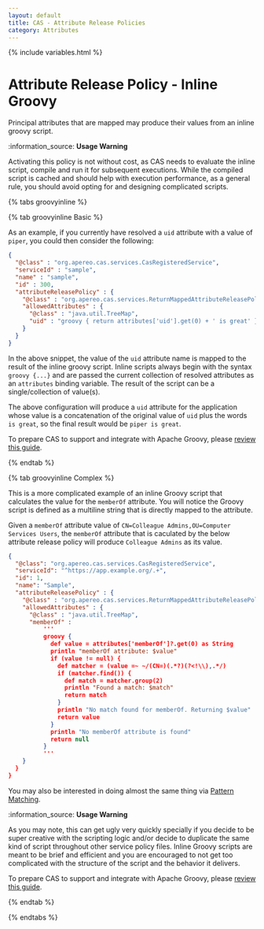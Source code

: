 ```yaml
---
layout: default
title: CAS - Attribute Release Policies
category: Attributes
---
```


{% include variables.html %}

# Attribute Release Policy - Inline Groovy

Principal attributes that are mapped may produce their values from an inline groovy script. 

<div class="alert alert-info">:information_source: <strong>Usage Warning</strong><p>Activating this policy is not without cost,
as CAS needs to evaluate the inline script, compile and run it for subsequent executions. While the compiled
script is cached and should help with execution performance, as a general rule, you should avoid opting
for and designing complicated scripts.</p></div>

{% tabs groovyinline %}

{% tab groovyinline <i class="fa fa-pencil px-1"></i>Basic %}

As an example, if you currently have resolved a `uid` attribute with a value of `piper`, you could then consider the following:

```json
{
  "@class" : "org.apereo.cas.services.CasRegisteredService",
  "serviceId" : "sample",
  "name" : "sample",
  "id" : 300,
  "attributeReleasePolicy" : {
    "@class" : "org.apereo.cas.services.ReturnMappedAttributeReleasePolicy",
    "allowedAttributes" : {
      "@class" : "java.util.TreeMap",
      "uid" : "groovy { return attributes['uid'].get(0) + ' is great' }"
    }
  }
}
```

In the above snippet, the value of the `uid` attribute name is mapped to the result of the inline groovy script.
Inline scripts always begin with the syntax `groovy {...}` and are passed the current collection of resolved
attributes as an `attributes` binding variable. The result of the script can be a single/collection of value(s).

The above configuration will produce a `uid` attribute for the application whose value is a concatenation of
the original value of `uid` plus the words ` is great`, so the final result would be `piper is great`.

To prepare CAS to support and integrate with Apache Groovy, please [review this guide](../integration/Apache-Groovy-Scripting.html).

{% endtab %}

{% tab groovyinline <i class="fa fa-gears px-1"></i>Complex %}
              
This is a more complicated example of an inline Groovy script that calculates the value for the `memberOf` attribute. 
You will notice the Groovy script is defined as a multiline string that is directly mapped to the attribute.
     
Given a `memberOf` attribute value of `CN=Colleague Admins,OU=Computer Services Users`, the `memberOf` attribute
that is caculated by the below attribute release policy will produce `Colleague Admins` as its value.

```json
{
  "@class": "org.apereo.cas.services.CasRegisteredService",
  "serviceId": "^https://app.example.org/.+",
  "id": 1,
  "name": "Sample",
  "attributeReleasePolicy" : {
    "@class" : "org.apereo.cas.services.ReturnMappedAttributeReleasePolicy",
    "allowedAttributes" : {
      "@class" : "java.util.TreeMap",
      "memberOf" :
          '''
          groovy {
            def value = attributes['memberOf']?.get(0) as String
            println "memberOf attribute: $value"
            if (value != null) {
              def matcher = (value =~ ~/(CN=)(.*?)(?<!\\),.*/)
              if (matcher.find()) {
                def match = matcher.group(2)
                println "Found a match: $match"
                return match
              }
              println "No match found for memberOf. Returning $value"
              return value
            }
            println "No memberOf attribute is found"
            return null
          }
          '''
    }
  }
}
```
 
You may also be interested in doing almost the same thing via [Pattern Matching](Attribute-Release-Policy-PatternMatching.html).

<div class="alert alert-info">:information_source: <strong>Usage Warning</strong><p>As you may note, this can get ugly very quickly
specially if you decide to be super creative with the scripting logic and/or decide to duplicate the same kind of script
throughout other service policy files. Inline Groovy scripts are meant to be brief and efficient and you are encouraged
to not get too complicated with the structure of the script and the behavior it delivers.</p></div>

To prepare CAS to support and integrate with Apache Groovy, please [review this guide](../integration/Apache-Groovy-Scripting.html).

{% endtab %}

{% endtabs %}
